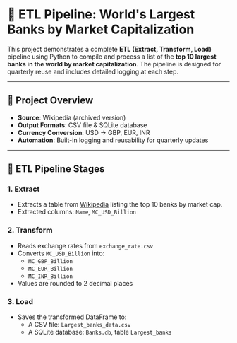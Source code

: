 # 🏦 ETL Pipeline: World's Largest Banks by Market Capitalization

This project demonstrates a complete **ETL (Extract, Transform, Load)** pipeline using Python to compile and process a list of the **top 10 largest banks in the world by market capitalization**. The pipeline is designed for quarterly reuse and includes detailed logging at each step.

---

## 📌 Project Overview

- **Source**: Wikipedia (archived version)
- **Output Formats**: CSV file & SQLite database
- **Currency Conversion**: USD → GBP, EUR, INR
- **Automation**: Built-in logging and reusability for quarterly updates

---

## 🔄 ETL Pipeline Stages

### 1. **Extract**
- Extracts a table from [Wikipedia](https://web.archive.org/web/20230908091635/https://en.wikipedia.org/wiki/List_of_largest_banks) listing the top 10 banks by market cap.
- Extracted columns: `Name`, `MC_USD_Billion`

### 2. **Transform**
- Reads exchange rates from `exchange_rate.csv`
- Converts `MC_USD_Billion` into:
  - `MC_GBP_Billion`
  - `MC_EUR_Billion`
  - `MC_INR_Billion`
- Values are rounded to 2 decimal places

### 3. **Load**
- Saves the transformed DataFrame to:
  - A CSV file: `Largest_banks_data.csv`
  - A SQLite database: `Banks.db`, table `Largest_banks`


